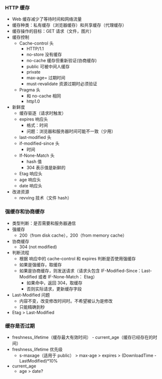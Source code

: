 ### HTTP 缓存

- Web 缓存减少了等待时间和网络流量
- 缓存种类：私有缓存（浏览器缓存）和共享缓存（代理缓存）
- 缓存操作的目标：GET 请求（文件，图片）
- 缓存控制
  - Cache-control 头
    - HTTP/1.1
    - no-store 没有缓存
    - no-cache 缓存但重新验证(协商缓存)
    - public 可被中间人缓存
    - private
    - max-age=<seconds> 过期时间
    - must-revalidate 资源过期时必须验证
  - Pragma 头
    - 和 no-cache 相同
    - http1.0
- 新鲜度
  - 缓存驱逐（请求时触发）
  - expires 响应头
    - 格式：时间
    - 问题：浏览器和服务器时间可能不一致（少用）
  - last-modified 头
  - if-modified-since 头
    - 时间
  - If-None-Match 头
    - hash 值
    - 304 表示值是新鲜的
  - Etag 响应头
  - age 响应头
  - date 响应头
- 改进资源
  - revving 技术（文件 hash）

### 强缓存和协商缓存

- 类型判断：是否需要和服务器通信
- 强缓存
  - 200（from disk cache），200（from memory cache）
- 协商缓存
  - 304 (not modified)
- 判断流程
  - 根据 响应中的 cache-control 和 expires 判断是否使用强缓存
  - 如果是强缓存，取缓存
  - 如果是协商缓存，则发送请求（请求头包含 IF-Modified-Since：Last-Modified 或者 IF-None-Match： Etag）
    - 如果命中，返回 304，取缓存
    - 否则实际请求，更新缓存字段
- Last-Modified 问题
  - 内容不变，改变修改时间时。不希望被认为是修改
  - 只能精确到秒
- Etag > Last-Modified

### 缓存是否过期

- freshness_lifetime（缓存最大有效时间） - current_age（缓存已经存在的时间）
- freshness_lifetime 优先级
  - s-maxage（适用于 public） > max-age > expires > (DownloadTime - LastModified)\*10%
- current_age
  - age > date?
